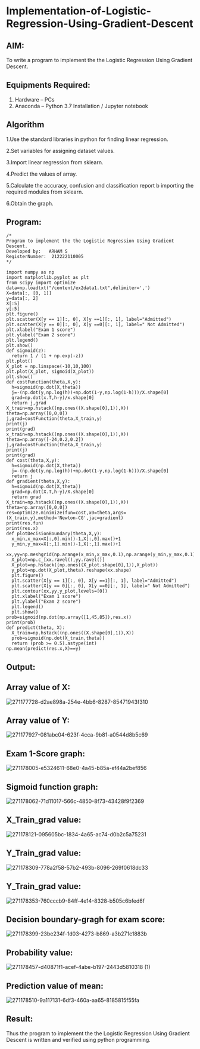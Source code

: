 # Implementation-of-Logistic-Regression-Using-Gradient-Descent

## AIM:
To write a program to implement the the Logistic Regression Using Gradient Descent.

## Equipments Required:
1. Hardware – PCs
2. Anaconda – Python 3.7 Installation / Jupyter notebook

## Algorithm
1.Use the standard libraries in python for finding linear regression.

2.Set variables for assigning dataset values.

3.Import linear regression from sklearn.

4.Predict the values of array.

5.Calculate the accuracy, confusion and classification report b importing the required modules from sklearn.

6.Obtain the graph.

## Program:
```
/*
Program to implement the the Logistic Regression Using Gradient Descent.
Developed by:   ARHAM S
RegisterNumber:  212222110005
*/
```
```
import numpy as np
import matplotlib.pyplot as plt
from scipy import optimize
data=np.loadtxt("/content/ex2data1.txt",delimiter=',')
X=data[:, [0, 1]]
y=data[:, 2]
X[:5]
y[:5]
plt.figure()
plt.scatter(X[y == 1][:, 0], X[y ==1][:, 1], label="Admitted")
plt.scatter(X[y == 0][:, 0], X[y ==0][:, 1], label=" Not Admitted")
plt.xlabel("Exam 1 score")
plt.ylabel("Exam 2 score")
plt.legend()
plt.show()
def sigmoid(z):
  return 1 / (1 + np.exp(-z))
plt.plot()
X_plot = np.linspace(-10,10,100)
plt.plot(X_plot, sigmoid(X_plot))
plt.show()
def costFunction(theta,X,y):
  h=sigmoid(np.dot(X,theta))
  j=-(np.dot(y,np.log(h))+np.dot(1-y,np.log(1-h)))/X.shape[0]
  grad=np.dot(x.T,h-y)/x.shape[0]
  return j,grad
X_train=np.hstack((np.ones((X.shape[0],1)),X))
theta=np.array([0,0,0])
j,grad=costFunction(theta,X_train,y)
print(j)
print(grad)
x_train=np.hstack((np.ones((X.shape[0],1)),X))
theta=np.array([-24,0.2,0.2])
j,grad=costFunction(theta,X_train,y)
print(j)
print(grad)
def cost(theta,X,y):
  h=sigmoid(np.dot(X,theta))
  j=-(np.dot(y,np.log(h))+np.dot(1-y,np.log(1-h)))/X.shape[0]
  return j
def gradient(theta,X,y):
  h=sigmoid(np.dot(X,theta))
  grad=np.dot(X.T,h-y)/X.shape[0]
  return grad
X_train=np.hstack((np.ones((X.shape[0],1)),X))
theta=np.array([0,0,0])
res=optimize.minimize(fun=cost,x0=theta,args=(X_train,y),method='Newton-CG',jac=gradient)
print(res.fun)
print(res.x)
def plotDecisionBoundary(theta,X,y):
  x_min,x_max=X[:,0].min()-1,X[:,0].max()+1
  y_min,y_max=X[:,1].min()-1,X[:,1].max()+1
  xx,yy=np.meshgrid(np.arange(x_min,x_max,0.1),np.arange(y_min,y_max,0.1))
  X_plot=np.c_[xx.ravel(),yy.ravel()]
  X_plot=np.hstack((np.ones((X_plot.shape[0],1)),X_plot))
  y_plot=np.dot(X_plot,theta).reshape(xx.shape)
  plt.figure()
  plt.scatter(X[y == 1][:, 0], X[y ==1][:, 1], label="Admitted")
  plt.scatter(X[y == 0][:, 0], X[y ==0][:, 1], label=" Not Admitted")
  plt.contour(xx,yy,y_plot,levels=[0])
  plt.xlabel("Exam 1 score")
  plt.ylabel("Exam 2 score")
  plt.legend()
  plt.show()
prob=sigmoid(np.dot(np.array([1,45,85]),res.x))
print(prob)
def predict(theta, X):
  X_train=np.hstack((np.ones((X.shape[0],1)),X))
  prob=sigmoid(np.dot(X_train,theta))
  return (prob >= 0.5).astype(int)
np.mean(predict(res.x,X)==y)
```

## Output:

## Array value of X:

![271177728-d2ae898a-254e-4bb6-8287-85471943f310](https://github.com/Adhithya4116/-Implementation-of-Logistic-Regression-Using-Gradient-Descent/assets/118707079/cc88d675-8cdb-4290-9107-74a7bd9781ed)

## Array value of Y:

![271177927-081abc04-623f-4cca-9b81-a0544d8b5c69](https://github.com/Adhithya4116/-Implementation-of-Logistic-Regression-Using-Gradient-Descent/assets/118707079/dd445993-10da-405b-9ee7-9711b899e032)

## Exam 1-Score graph:

![271178005-e5324611-68e0-4a45-b85a-ef44a2bef856](https://github.com/Adhithya4116/-Implementation-of-Logistic-Regression-Using-Gradient-Descent/assets/118707079/a2e1dd3d-e0f8-423d-8cc7-cdfae69c681d)

## Sigmoid function graph:

![271178062-71d11017-566c-4850-8f73-43428f9f2369](https://github.com/Adhithya4116/-Implementation-of-Logistic-Regression-Using-Gradient-Descent/assets/118707079/4d7bebc0-3f46-4c7a-b72b-8096de268ea6)

## X_Train_grad value:

![271178121-095605bc-1834-4a65-ac74-d0b2c5a75231](https://github.com/Adhithya4116/-Implementation-of-Logistic-Regression-Using-Gradient-Descent/assets/118707079/62c0ba05-305d-45e2-9fb3-dadbc722a160)

## Y_Train_grad value:

![271178309-778a2f58-57b2-493b-8096-269f0618dc33](https://github.com/Adhithya4116/-Implementation-of-Logistic-Regression-Using-Gradient-Descent/assets/118707079/f945a741-706d-46c3-b1ca-2d271a28d638)

## Y_Train_grad value:

![271178353-760cccb9-84ff-4e14-8328-b505c6bfed6f](https://github.com/Adhithya4116/-Implementation-of-Logistic-Regression-Using-Gradient-Descent/assets/118707079/7800db59-9b1b-49ab-8623-15fd089f9a6f)

## Decision boundary-gragh for exam score:

![271178399-23be234f-1d03-4273-b869-a3b271c1883b](https://github.com/Adhithya4116/-Implementation-of-Logistic-Regression-Using-Gradient-Descent/assets/118707079/875edb7f-1751-4300-a309-6578b7acf307)

## Probability value:

![271178457-d40871f1-acef-4abe-b197-2443d5810318 (1)](https://github.com/Adhithya4116/-Implementation-of-Logistic-Regression-Using-Gradient-Descent/assets/118707079/1b03cfad-a1ba-4bc2-ba32-3f5e77771ae9)

## Prediction value of mean:

![271178510-9a117131-6df3-460a-aa65-8185815f55fa](https://github.com/Adhithya4116/-Implementation-of-Logistic-Regression-Using-Gradient-Descent/assets/118707079/cb35cd7c-548e-4915-8937-ca20a338808e)


## Result:
Thus the program to implement the the Logistic Regression Using Gradient Descent is written and verified using python programming.
